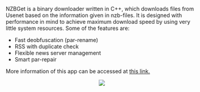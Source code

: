 NZBGet is a binary downloader written in C++, which downloads files from Usenet based on the information given in nzb-files. It is designed with performance in mind to achieve maximum download speed by using very little system resources. Some of the features are:

* Fast deobfuscation (par-rename)
* RSS with duplicate check
* Flexible news server management
* Smart par-repair

More information of this app can be accessed at [this link.](https://nzbget.net/)

<p align="center">
<img src="https://docs.usbx.me/uploads/images/gallery/2019-09/scaled-1680-/image-1568808281471.png">
</p>